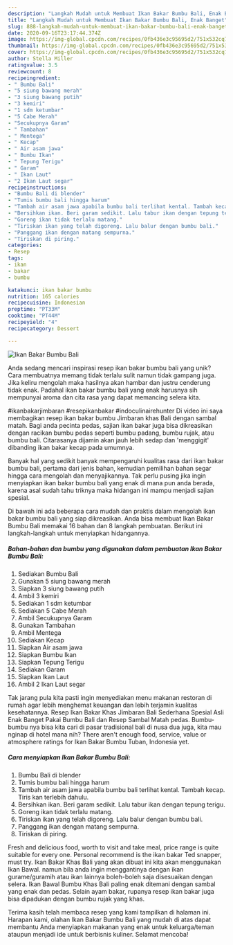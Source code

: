 ```yaml
---
description: "Langkah Mudah untuk Membuat Ikan Bakar Bumbu Bali, Enak Banget"
title: "Langkah Mudah untuk Membuat Ikan Bakar Bumbu Bali, Enak Banget"
slug: 888-langkah-mudah-untuk-membuat-ikan-bakar-bumbu-bali-enak-banget
date: 2020-09-16T23:17:44.374Z
image: https://img-global.cpcdn.com/recipes/0fb436e3c95695d2/751x532cq70/ikan-bakar-bumbu-bali-foto-resep-utama.jpg
thumbnail: https://img-global.cpcdn.com/recipes/0fb436e3c95695d2/751x532cq70/ikan-bakar-bumbu-bali-foto-resep-utama.jpg
cover: https://img-global.cpcdn.com/recipes/0fb436e3c95695d2/751x532cq70/ikan-bakar-bumbu-bali-foto-resep-utama.jpg
author: Stella Miller
ratingvalue: 3.5
reviewcount: 8
recipeingredient:
- " Bumbu Bali"
- "5 siung bawang merah"
- "3 siung bawang putih"
- "3 kemiri"
- "1 sdm ketumbar"
- "5 Cabe Merah"
- "Secukupnya Garam"
- " Tambahan"
- " Mentega"
- " Kecap"
- " Air asam jawa"
- " Bumbu Ikan"
- " Tepung Terigu"
- " Garam"
- " Ikan Laut"
- "2 Ikan Laut segar"
recipeinstructions:
- "Bumbu Bali di blender"
- "Tumis bumbu bali hingga harum"
- "Tambah air asam jawa apabila bumbu bali terlihat kental. Tambah kecap. Tiris kan terlebih dahulu."
- "Bersihkan ikan. Beri garam sedikit. Lalu tabur ikan dengan tepung terigu."
- "Goreng ikan tidak terlalu matang."
- "Tiriskan ikan yang telah digoreng. Lalu balur dengan bumbu bali."
- "Panggang ikan dengan matang sempurna."
- "Tiriskan di piring."
categories:
- Resep
tags:
- ikan
- bakar
- bumbu

katakunci: ikan bakar bumbu 
nutrition: 165 calories
recipecuisine: Indonesian
preptime: "PT33M"
cooktime: "PT44M"
recipeyield: "4"
recipecategory: Dessert

---
```



![Ikan Bakar Bumbu Bali](https://img-global.cpcdn.com/recipes/0fb436e3c95695d2/751x532cq70/ikan-bakar-bumbu-bali-foto-resep-utama.jpg)

Anda sedang mencari inspirasi resep ikan bakar bumbu bali yang unik? Cara membuatnya memang tidak terlalu sulit namun tidak gampang juga. Jika keliru mengolah maka hasilnya akan hambar dan justru cenderung tidak enak. Padahal ikan bakar bumbu bali yang enak harusnya sih mempunyai aroma dan cita rasa yang dapat memancing selera kita.

#ikanbakarjimbaran #resepikanbakar #indoculinairehunter Di video ini saya membagikan resep ikan bakar bumbu Jimbaran khas Bali dengan sambal matah. Bagi anda pecinta pedas, sajian ikan bakar juga bisa dikreasikan dengan racikan bumbu pedas seperti bumbu padang, bumbu rujak, atau bumbu bali. Citarasanya dijamin akan jauh lebih sedap dan &#39;menggigit&#39; dibanding ikan bakar kecap pada umumnya.

Banyak hal yang sedikit banyak mempengaruhi kualitas rasa dari ikan bakar bumbu bali, pertama dari jenis bahan, kemudian pemilihan bahan segar hingga cara mengolah dan menyajikannya. Tak perlu pusing jika ingin menyiapkan ikan bakar bumbu bali yang enak di mana pun anda berada, karena asal sudah tahu triknya maka hidangan ini mampu menjadi sajian spesial.


Di bawah ini ada beberapa cara mudah dan praktis dalam mengolah ikan bakar bumbu bali yang siap dikreasikan. Anda bisa membuat Ikan Bakar Bumbu Bali memakai 16 bahan dan 8 langkah pembuatan. Berikut ini langkah-langkah untuk menyiapkan hidangannya.

<!--inarticleads1-->

##### Bahan-bahan dan bumbu yang digunakan dalam pembuatan Ikan Bakar Bumbu Bali:

1. Sediakan  Bumbu Bali
1. Gunakan 5 siung bawang merah
1. Siapkan 3 siung bawang putih
1. Ambil 3 kemiri
1. Sediakan 1 sdm ketumbar
1. Sediakan 5 Cabe Merah
1. Ambil Secukupnya Garam
1. Gunakan  Tambahan
1. Ambil  Mentega
1. Sediakan  Kecap
1. Siapkan  Air asam jawa
1. Siapkan  Bumbu Ikan
1. Siapkan  Tepung Terigu
1. Sediakan  Garam
1. Siapkan  Ikan Laut
1. Ambil 2 Ikan Laut segar


Tak jarang pula kita pasti ingin menyediakan menu makanan restoran di rumah agar lebih menghemat keuangan dan lebih terjamin kualitas kesehatannya. Resep Ikan Bakar Khas Jimbaran Bali Sederhana Spesial Asli Enak Banget Pakai Bumbu Bali dan Resep Sambal Matah pedas. Bumbu-bumbu nya bisa kita cari di pasar tradisional bali di nusa dua juga, kita mau nginap di hotel mana nih? There aren&#39;t enough food, service, value or atmosphere ratings for Ikan Bakar Bumbu Tuban, Indonesia yet. 

<!--inarticleads2-->

##### Cara menyiapkan Ikan Bakar Bumbu Bali:

1. Bumbu Bali di blender
1. Tumis bumbu bali hingga harum
1. Tambah air asam jawa apabila bumbu bali terlihat kental. Tambah kecap. Tiris kan terlebih dahulu.
1. Bersihkan ikan. Beri garam sedikit. Lalu tabur ikan dengan tepung terigu.
1. Goreng ikan tidak terlalu matang.
1. Tiriskan ikan yang telah digoreng. Lalu balur dengan bumbu bali.
1. Panggang ikan dengan matang sempurna.
1. Tiriskan di piring.


Fresh and delicious food, worth to visit and take meal, price range is quite suitable for every one. Personal recommend is the ikan bakar Ted snapper, must try. Ikan Bakar Khas Bali yang akan dibuat ini kita akan menggunakan Ikan Bawal. namun bila anda ingin menggantinya dengan ikan gurame/guramih atau ikan lainnya boleh-boleh saja disesuaikan dengan selera. Ikan Bawal Bumbu Khas Bali paling enak ditemani dengan sambal yang enak dan pedas. Selain ayam bakar, rupanya resep ikan bakar juga bisa dipadukan dengan bumbu rujak yang khas. 

Terima kasih telah membaca resep yang kami tampilkan di halaman ini. Harapan kami, olahan Ikan Bakar Bumbu Bali yang mudah di atas dapat membantu Anda menyiapkan makanan yang enak untuk keluarga/teman ataupun menjadi ide untuk berbisnis kuliner. Selamat mencoba!
